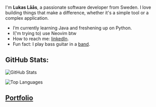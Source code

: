 I'm **Lukas Låås**, a passionate software developer from Sweden. I love building things that make a difference, whether it's a simple tool or a complex application.

- I’m currently learning Java and freshening up on Python.
- I('m trying to) use Neovim btw
- How to reach me: [linkedIn](https://www.linkedin.com/in/lukas-l%C3%A5%C3%A5s-48931b251/).
- Fun fact: I play bass guitar in a [band](https://open.spotify.com/artist/7vkplbyIYeIWeSQuCdH2KR?si=so1xteeERA6bPBtzQtD9xQ).

## GitHub Stats:

![GitHub Stats](https://github-readme-stats.vercel.app/api?username=lukas-laas&show_icons=true&theme=default)

![Top Languages](https://github-readme-stats.vercel.app/api/top-langs/?username=lukas-laas&layout=compact&theme=default)

## [Portfolio](https://lukaslaas.se)
